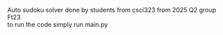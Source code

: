 Auto sudoku solver done by students from csci323 from 2025 Q2 group Ft23
<br>
to run the code simply run main.py
